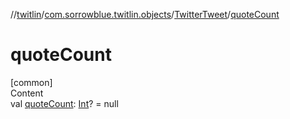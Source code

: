 //[twitlin](../../index.md)/[com.sorrowblue.twitlin.objects](../index.md)/[TwitterTweet](index.md)/[quoteCount](quote-count.md)



# quoteCount  
[common]  
Content  
val [quoteCount](quote-count.md): [Int](https://kotlinlang.org/api/latest/jvm/stdlib/kotlin/-int/index.html)? = null  



